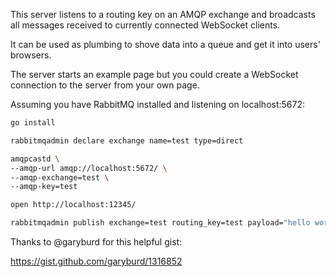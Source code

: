 This server listens to a routing key on an AMQP exchange and broadcasts all
messages received to currently connected WebSocket clients.

It can be used as plumbing to shove data into a queue and get it into users'
browsers.

The server starts an example page but you could create a WebSocket connection
to the server from your own page.

Assuming you have RabbitMQ installed and listening on localhost:5672:

```sh
go install

rabbitmqadmin declare exchange name=test type=direct

amqpcastd \
--amqp-url amqp://localhost:5672/ \
--amqp-exchange=test \
--amqp-key=test

open http://localhost:12345/

rabbitmqadmin publish exchange=test routing_key=test payload="hello world"
```

Thanks to @garyburd for this helpful gist:

https://gist.github.com/garyburd/1316852
